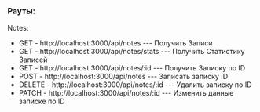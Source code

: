 ### Рауты:

Notes:

- GET - http://localhost:3000/api/notes --- Получить Записи
- GET - http://localhost:3000/api/notes/stats --- Получить Статистику Записей
- GET - http://localhost:3000/api/notes/:id --- Получить Записку по ID
- POST - http://localhost:3000/api/notes --- Записать записку :D
- DELETE - http://localhost:3000/api/notes/:id --- Удалить записку по ID
- PATCH - http://localhost:3000/api/notes/:id --- Изменить данные записке по ID
